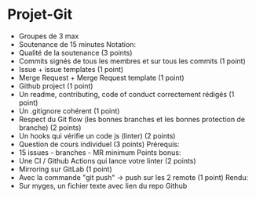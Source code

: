# Projet-Git

- Groupes de 3 max
- Soutenance de 15 minutes
Notation:
- Qualité de la soutenance (3 points)
- Commits signés de tous les membres et sur tous les commits (1 point)
- Issue + issue templates (1 point)
- Merge Request + Merge Request template (1 point)
- Github project (1 point)
- Un readme, contributing, code of conduct correctement rédigés (1 point)
- Un .gitignore cohérent (1 point)
- Respect du Git flow (les bonnes branches et les bonnes protection de branche) (2
points)
- Un hooks qui vérifie un code js (linter) (2 points)
- Question de cours individuel (3 points)
Prérequis:
- 15 issues - branches - MR minimum
Points bonus:
- Une CI / Github Actions qui lance votre linter (2 points)
- Mirroring sur GitLab (1 point)
- Avec la commande "git push" -> push sur les 2 remote (1 point)
Rendu:
- Sur myges, un fichier texte avec lien du repo Github
